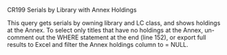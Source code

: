 CR199
Serials by Library with Annex Holdings

This query gets serials by owning library and LC class, and shows holdings at the Annex. 
To select only titles that have no holdings at the Annex, un-comment out the WHERE statement at the end (line 152), or export full results to Excel and filter the Annex holdings column to = NULL.
